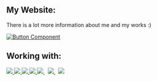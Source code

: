 <h2>My Website:</h2>
<p>There is a lot more information about me and my works :)</p>

[![Button Component](https://readme-components.vercel.app/api?component=button&text=Check&nbsp;My&nbsp;Website)](https://lykholietov.vercel.app/)

<h2>Working with:</h2>

<p align="left">  
  
  <a href="#">
    <img  src="https://readme-components.vercel.app/api?component=logo&fill=black&logo=react&animation=spin&svgfill=15d8fe">  
  </a>
    
  <a href="#">
    <img  src="https://readme-components.vercel.app/api?component=logo&fill=black&logo=typescript&svgfill=2d79c7">
  </a>
    
  <a href="#">
    <img  src="https://readme-components.vercel.app/api?component=logo&fill=black&logo=sass&svgfill=cd6799">
  </a>
  
  <a href="#">
    <img  src="https://readme-components.vercel.app/api?component=logo&fill=black&logo=javascript&svgfill=f6df1c">
  </a>
  
  <a href="#">
    <img  src="https://readme-components.vercel.app/api?component=logo&fill=black&logo=CSS3&svgfill=028dd1">
  </a>
  &nbsp;
  <a href="#">
    <img src="https://readme-components.vercel.app/api?component=logo&fill=black&logo=php">
  </a>
  &nbsp;
  <a href="#">
    <img src="https://readme-components.vercel.app/api?component=logo&fill=black&logo=mysql">
  </a>

</p>
